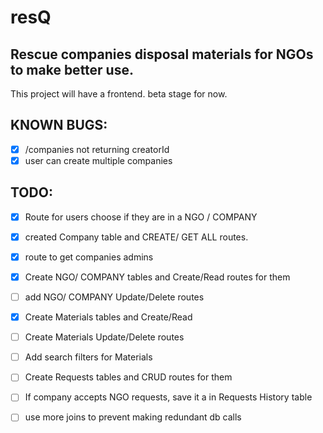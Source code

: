 # resQ 
## Rescue companies disposal materials for NGOs to make better use.
This project will have a frontend. beta stage for now.

## KNOWN BUGS:
- [x] /companies not returning creatorId
- [x] user can create multiple companies
## TODO: 
- [x] Route for users choose if they are in a NGO / COMPANY 
- [x] created Company table and CREATE/ GET ALL routes.
- [x] route to get companies admins
- [x] Create NGO/ COMPANY tables and Create/Read routes for them
- [ ] add NGO/ COMPANY Update/Delete routes 

- [x] Create Materials tables and Create/Read
- [ ] Create Materials Update/Delete routes
- [ ] Add search filters for Materials

- [ ] Create Requests tables and CRUD routes for them
- [ ] If company accepts NGO requests, save it a in Requests History table 
- [ ] use more joins to prevent making redundant db calls